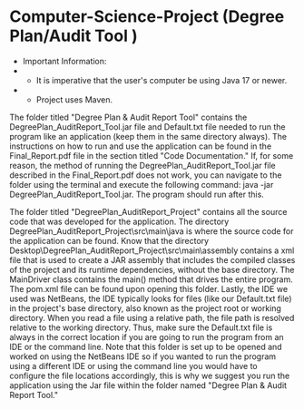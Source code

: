 # Computer-Science-Project (Degree Plan/Audit Tool )

* Important Information:                                                   
*  - It is imperative that the user's computer be using Java 17 or newer.  
*  - Project uses Maven.


The folder titled "Degree Plan & Audit Report Tool" contains the DegreePlan_AuditReport_Tool.jar file and Default.txt file needed to run the program like an application (keep them in the same directory always). The instructions on how to run and use the application can be found in the Final_Report.pdf file in the section titled "Code Documentation." If, for some reason, the method of running the DegreePlan_AuditReport_Tool.jar file described in the Final_Report.pdf does not work, you can navigate to the folder using the terminal and execute the following command: java -jar DegreePlan_AuditReport_Tool.jar. The program should run after this.

The folder titled "DegreePlan_AuditReport_Project" contains all the source code that was developed for the application. 
The directory DegreePlan_AuditReport_Project\src\main\java is where the source code for the application can be found. 
Know that the directory Desktop\DegreePlan_AuditReport_Project\src\main\assembly contains a xml file that is used to create a JAR assembly that includes the compiled classes of the project and its runtime dependencies, without the base directory. 
The MainDriver class contains the main() method that drives the entire program. 
The pom.xml file can be found upon opening this folder. 
Lastly, the IDE we used was NetBeans, the IDE typically looks for files (like our Default.txt file) in the project's base directory, also known as the project root or working directory. When you read a file using a relative path, the file path is resolved relative to the working directory. Thus, make sure the Default.txt file is always in the correct location if you are going to run the program from an IDE or the command line. Note that this folder is set up to be opened and worked on using the NetBeans IDE so if you wanted to run the program using a different IDE or using the command line you would have to configure the file locations accordingly, this is why we suggest you run the application using the Jar file within the folder named "Degree Plan & Audit Report Tool." 

